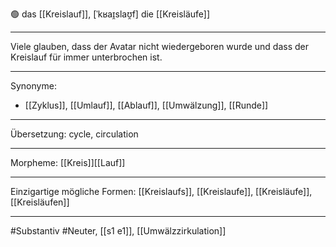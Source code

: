 🟢 das [[Kreislauf]], [ˈkʁaɪ̯slaʊ̯f]
die [[Kreisläufe]]


---
Viele glauben, dass der Avatar nicht wiedergeboren wurde und dass der Kreislauf für immer unterbrochen ist.

---
Synonyme:
- [[Zyklus]], [[Umlauf]], [[Ablauf]], [[Umwälzung]], [[Runde]]

---
Übersetzung: cycle, circulation

---
Morpheme:
[[Kreis]][[Lauf]]

---
Einzigartige mögliche Formen: [[Kreislaufs]], [[Kreislaufe]], [[Kreisläufe]], [[Kreisläufen]]

---
#Substantiv #Neuter, [[s1 e1]], [[Umwälzzirkulation]]